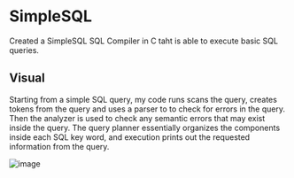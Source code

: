 # SimpleSQL
Created a SimpleSQL SQL Compiler in C taht is able to execute basic SQL queries. 

## Visual
Starting from a simple SQL query, my code runs scans the query, creates tokens from the query and uses a parser to to check for errors in the query. Then the analyzer is used to check any semantic errors that may exist inside the query. The query planner essentially organizes the components inside each SQL key word, and execution prints out the requested information from the query. 

![image](https://user-images.githubusercontent.com/123617674/226060875-a52b0388-241d-4426-acaf-25a1b2845c55.png)


